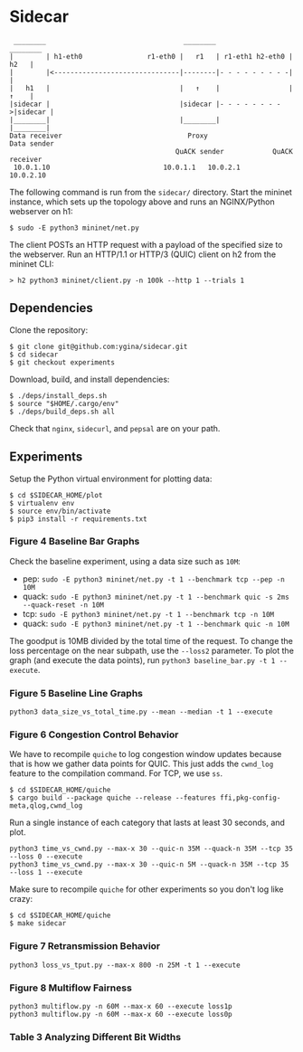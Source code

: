 # Sidecar
```
 ________                                  ________                   ________
|        | h1-eth0                r1-eth0 |   r1   | r1-eth1 h2-eth0 |   h2   |
|        |<-------------------------------|--------|- - - - - - - - -|        |
|   h1   |                                |   ↑    |                 |   ↑    |
|sidecar |                                |sidecar |- - - - - - - - >|sidecar |
|________|                                |________|                 |________|
Data receiver                               Proxy                   Data sender
                                         QuACK sender            QuACK receiver
 10.0.1.10                            10.0.1.1   10.0.2.1             10.0.2.10
```

The following command is run from the `sidecar/` directory. Start the mininet
instance, which sets up the topology above and runs an NGINX/Python webserver
on h1:
```
$ sudo -E python3 mininet/net.py
```

The client POSTs an HTTP request with a payload of the specified size to the
webserver. Run an HTTP/1.1 or HTTP/3 (QUIC) client on h2 from the mininet CLI:
```
> h2 python3 mininet/client.py -n 100k --http 1 --trials 1
```

## Dependencies

Clone the repository:

```
$ git clone git@github.com:ygina/sidecar.git
$ cd sidecar
$ git checkout experiments
```

Download, build, and install dependencies:

```
$ ./deps/install_deps.sh
$ source "$HOME/.cargo/env"
$ ./deps/build_deps.sh all
```

Check that `nginx`, `sidecurl`, and `pepsal` are on your path.

## Experiments

Setup the Python virtual environment for plotting data:

```
$ cd $SIDECAR_HOME/plot
$ virtualenv env
$ source env/bin/activate
$ pip3 install -r requirements.txt
```

### Figure 4 Baseline Bar Graphs

Check the baseline experiment, using a data size such as `10M`:

* pep: `sudo -E python3 mininet/net.py -t 1 --benchmark tcp --pep -n 10M`
* quack: `sudo -E python3 mininet/net.py -t 1 --benchmark quic -s 2ms --quack-reset -n 10M`
* tcp: `sudo -E python3 mininet/net.py -t 1 --benchmark tcp -n 10M`
* quack: `sudo -E python3 mininet/net.py -t 1 --benchmark quic -n 10M`

The goodput is 10MB divided by the total time of the request. To change
the loss percentage on the near subpath, use the `--loss2` parameter.
To plot the graph (and execute the data points), run `python3 baseline_bar.py -t 1 --execute`.

### Figure 5 Baseline Line Graphs

```
python3 data_size_vs_total_time.py --mean --median -t 1 --execute
```

### Figure 6 Congestion Control Behavior

We have to recompile `quiche` to log congestion window updates because
that is how we gather data points for QUIC. This just adds the `cwnd_log`
feature to the compilation command. For TCP, we use `ss`.

```
$ cd $SIDECAR_HOME/quiche
$ cargo build --package quiche --release --features ffi,pkg-config-meta,qlog,cwnd_log
```

Run a single instance of each category that lasts at least 30 seconds, and plot.

```
python3 time_vs_cwnd.py --max-x 30 --quic-n 35M --quack-n 35M --tcp 35 --loss 0 --execute
python3 time_vs_cwnd.py --max-x 30 --quic-n 5M --quack-n 35M --tcp 35 --loss 1 --execute
```

Make sure to recompile `quiche` for other experiments so you don't
log like crazy:

```
$ cd $SIDECAR_HOME/quiche
$ make sidecar
```

### Figure 7 Retransmission Behavior

```
python3 loss_vs_tput.py --max-x 800 -n 25M -t 1 --execute
```

### Figure 8 Multiflow Fairness

```
python3 multiflow.py -n 60M --max-x 60 --execute loss1p
python3 multiflow.py -n 60M --max-x 60 --execute loss0p
```

### Table 3 Analyzing Different Bit Widths


